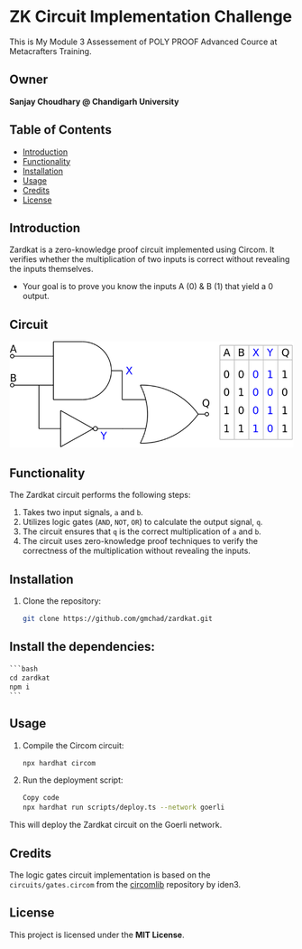 # ZK Circuit Implementation Challenge

This is My Module 3 Assessement of POLY PROOF Advanced Cource at Metacrafters Training.

## Owner
**Sanjay Choudhary @ Chandigarh University**

## Table of Contents

- [Introduction](#introduction)
- [Functionality](#functionality)
- [Installation](#installation)
- [Usage](#usage)
- [Credits](#credits)
- [License](#license)

## Introduction

Zardkat is a zero-knowledge proof circuit implemented using Circom. It verifies whether the multiplication of two inputs is correct without revealing the inputs themselves.
- Your goal is to prove you know the inputs A (0) & B (1) that yield a 0 output.

## Circuit
![Alt text](image.png)

## Functionality

The Zardkat circuit performs the following steps:

1. Takes two input signals, `a` and `b`.
2. Utilizes logic gates (`AND`, `NOT`, `OR`) to calculate the output signal, `q`.
3. The circuit ensures that `q` is the correct multiplication of `a` and `b`.
4. The circuit uses zero-knowledge proof techniques to verify the correctness of the multiplication without revealing the inputs.

## Installation

1. Clone the repository:

   ```bash
   git clone https://github.com/gmchad/zardkat.git
   ```

## Install the dependencies:

    ```bash
    cd zardkat
    npm i
    ```
## Usage
1. Compile the Circom circuit:

    ```bash
    npx hardhat circom
    ```
2. Run the deployment script:

    ```bash
    Copy code
    npx hardhat run scripts/deploy.ts --network goerli
    ```
This will deploy the Zardkat circuit on the Goerli network.

## Credits

The logic gates circuit implementation is based on the `circuits/gates.circom` from the [circomlib](https://github.com/iden3/circomlib) repository by iden3.

## License

This project is licensed under the **MIT License**.
